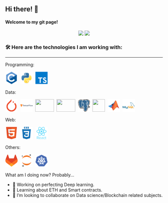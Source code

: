## Hi there! 👋
#### Welcome to my git page!
   
<div id="header" align="center">
  <img class = "rotate_image" src="https://media.giphy.com/media/NEvPzZ8bd1V4Y/giphy.gif" width="150"/ transform= rotate(90deg)>
                <img class = "rotate_image" src="https://media.giphy.com/media/KCvJeEECMCGNhIlK6O/giphy.gif" width="200"/ transform= rotate(10deg)>
   

</div>

### :hammer_and_wrench: Here are the technologies I am working with:
---
 <div>
  

 Programming: 
 
  <img src="https://github.com/devicons/devicon/blob/master/icons/c/c-original.svg"   width="40" height="40"/>&nbsp;
  <img src="https://github.com/devicons/devicon/blob/master/icons/python/python-original.svg"   width="40" height="40"/>&nbsp;
  <img src="https://github.com/devicons/devicon/blob/master/icons/typescript/typescript-original.svg"   width="40" height="40"/>&nbsp;
  
  Data:
  
  <img src="https://github.com/devicons/devicon/blob/master/icons/pytorch/pytorch-original.svg"   width="40" height="40"/>&nbsp;
  <img src="https://github.com/devicons/devicon/blob/master/icons/tensorflow/tensorflow-original-wordmark.svg"   width="40" height="40"/>&nbsp; 
  <img src="https://spark.apache.org/docs/latest/api/python/_static/spark-logo-reverse.png"  width="60" height="40"/>&nbsp;
  <img src="https://scikit-learn.org/stable/_static/scikit-learn-logo-small.png"  width="60" height="40"/>&nbsp; 
  <img src="https://github.com/devicons/devicon/blob/master/icons/postgresql/postgresql-original.svg"  width="40" height="40"/>&nbsp; 
  <img src="https://keras.io/img/logo.png"  width="40" height="40"/>&nbsp;
  <img src="https://github.com/devicons/devicon/blob/master/icons/matlab/matlab-original.svg"  width="40" height="40"/>&nbsp;
  <img src="https://github.com/devicons/devicon/blob/master/icons/mysql/mysql-original-wordmark.svg"    width="40" height="40"/>&nbsp; 
  
  Web: 
  
  <img src="https://github.com/devicons/devicon/blob/master/icons/html5/html5-original.svg"   width="40" height="40"/>&nbsp;
  <img src="https://github.com/devicons/devicon/blob/master/icons/css3/css3-plain-wordmark.svg"    width="40" height="40"/>&nbsp;
  <img src="https://github.com/devicons/devicon/blob/master/icons/react/react-original-wordmark.svg"   width="40" height="40"/>&nbsp;
  
  Others: 
  
  <img src="https://github.com/devicons/devicon/blob/master/icons/gitlab/gitlab-original.svg"  width="40" height="40"/>&nbsp;
  <img src="https://github.com/devicons/devicon/blob/master/icons/jupyter/jupyter-original.svg"  width="40" height="40"/>&nbsp;
  <img src="https://github.com/devicons/devicon/blob/master/icons/kubernetes/kubernetes-plain.svg"  width="40" height="40"/>&nbsp; 

</div>




What am I doing now? Probably...

- 🔭 Working on perfecting Deep learning.
- 🌱 Learning about ETH and Smart contracts.
- 👯 I’m looking to collaborate on Data science/Blockchain related subjects.
 

 

